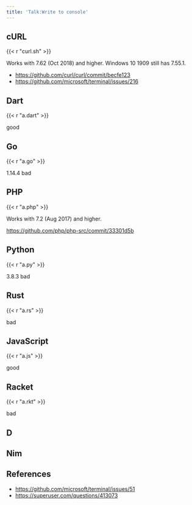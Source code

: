 ```yaml
---
title: 'Talk:Write to console'
---
```


## cURL

{{< r "curl.sh" >}}

Works with 7.62 (Oct 2018) and higher. Windows 10 1909 still has 7.55.1.

- <https://github.com/curl/curl/commit/becfe123>
- <https://github.com/microsoft/terminal/issues/216>

## Dart

{{< r "a.dart" >}}

good

## Go

{{< r "a.go" >}}

1.14.4 bad

## PHP

{{< r "a.php" >}}

Works with 7.2 (Aug 2017) and higher.

<https://github.com/php/php-src/commit/33301d5b>

## Python

{{< r "a.py" >}}

3.8.3 bad

## Rust

{{< r "a.rs" >}}

bad

## JavaScript

{{< r "a.js" >}}

good

## Racket

{{< r "a.rkt" >}}

bad

## D

## Nim

## References

- <https://github.com/microsoft/terminal/issues/51>
- <https://superuser.com/questions/413073>
